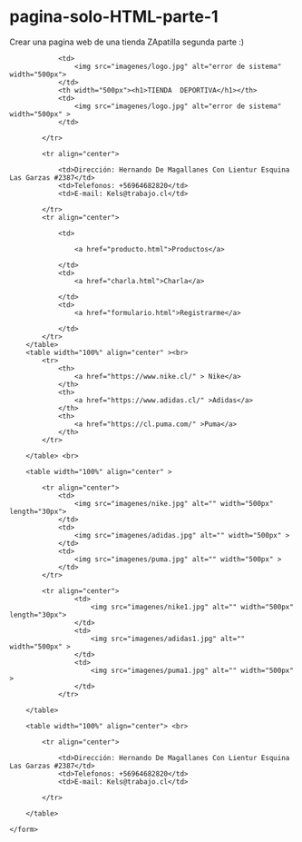 # pagina-solo-HTML-parte-1
Crear una pagina web de una tienda ZApatilla segunda parte :)
<!DOCTYPE html>
<html lang="en">
<head>
    <meta charset="UTF-8">
    <meta name="viewport" content="width=device-width, initial-scale=1.0">
    <meta http-equiv="X-UA-Compatible" content="ie=edge">
    <title>Document</title>
</head>
<body>
    <form action="" method="get">
        <table width="100%" align="center">
            <tr align="center">

                <td>
                    <img src="imagenes/logo.jpg" alt="error de sistema" width="500px">
                </td>
                <th width="500px"><h1>TIENDA  DEPORTIVA</h1></th>
                <td>
                    <img src="imagenes/logo.jpg" alt="error de sistema" width="500px" >
                </td>
                
            </tr>

            <tr align="center">

                <td>Dirección: Hernando De Magallanes Con Lientur Esquina Las Garzas #2387</td>
                <td>Telefonos: +56964682820</td>
                <td>E-mail: Kels@trabajo.cl</td>

            </tr>
            <tr align="center">

                <td>

                    <a href="producto.html">Productos</a>

                </td>
                <td>
                    <a href="charla.html">Charla</a>

                </td>
                <td>
                    <a href="formulario.html">Registrarme</a>

                </td>
            </tr>
        </table>
        <table width="100%" align="center" ><br>
            <tr>
                <th>
                    <a href="https://www.nike.cl/" > Nike</a>
                </th>
                <th>
                    <a href="https://www.adidas.cl/" >Adidas</a>
                </th>
                <th>
                    <a href="https://cl.puma.com/" >Puma</a>                    
                </th>
            </tr>
        
        </table> <br>

        <table width="100%" align="center" >

            <tr align="center">
                <td>
                    <img src="imagenes/nike.jpg" alt="" width="500px" length="30px">
                </td>
                <td>
                    <img src="imagenes/adidas.jpg" alt="" width="500px" >
                </td>
                <td>
                    <img src="imagenes/puma.jpg" alt="" width="500px" >
                </td>
            </tr>

            <tr align="center">
                    <td>
                        <img src="imagenes/nike1.jpg" alt="" width="500px" length="30px">
                    </td>
                    <td>
                        <img src="imagenes/adidas1.jpg" alt="" width="500px" >
                    </td>
                    <td>
                        <img src="imagenes/puma1.jpg" alt="" width="500px" >
                    </td>
                </tr>

        </table>

        <table width="100%" align="center"> <br>

            <tr align="center">

                <td>Dirección: Hernando De Magallanes Con Lientur Esquina Las Garzas #2387</td>
                <td>Telefonos: +56964682820</td>
                <td>E-mail: Kels@trabajo.cl</td>

            </tr>

        </table>

    </form>
</body>
</html>
